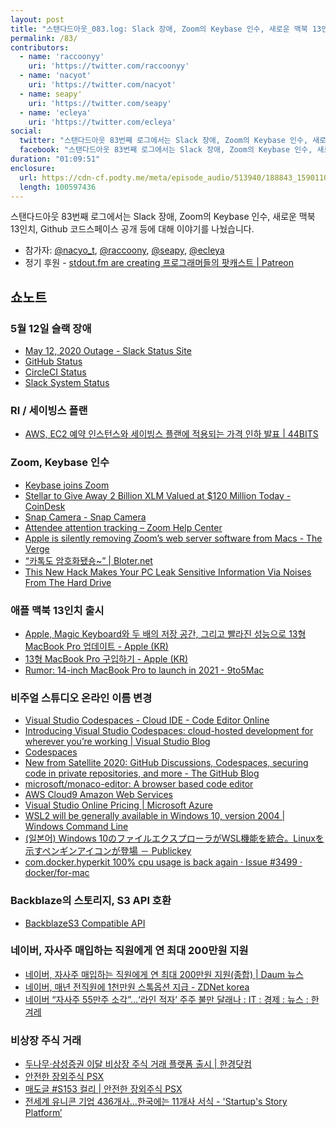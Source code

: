 ```yaml
---
layout: post
title: "스탠다드아웃_083.log: Slack 장애, Zoom의 Keybase 인수, 새로운 맥북 13인치, Github 코드스페이스 공개"
permalink: /83/
contributors:
  - name: 'raccoonyy'
    uri: 'https://twitter.com/raccoonyy'
  - name: 'nacyot'
    uri: 'https://twitter.com/nacyot'
  - name: seapy'
    uri: 'https://twitter.com/seapy'
  - name: 'ecleya'
    uri: 'https://twitter.com/ecleya'
social:
  twitter: "스탠다드아웃 83번째 로그에서는 Slack 장애, Zoom의 Keybase 인수, 새로운 맥북 13인치, Github 코드스페이스 공개 등에 대해 이야기를 나눴습니다."
  facebook: "스탠다드아웃 83번째 로그에서는 Slack 장애, Zoom의 Keybase 인수, 새로운 맥북 13인치, Github 코드스페이스 공개 등에 대해 이야기를 나눴습니다."
duration: "01:09:51"
enclosure:
  url: https://cdn-cf.podty.me/meta/episode_audio/513940/188843_1590110538360.mp3
  length: 100597436
---
```


스탠다드아웃 83번째 로그에서는 Slack 장애, Zoom의 Keybase 인수, 새로운 맥북 13인치, Github 코드스페이스 공개 등에 대해 이야기를 나눴습니다.

* 참가자: [@nacyo_t][nac], [@raccoony][rac], [@seapy][sea], [@ecleya][ecl]
* 정기 후원 - [stdout.fm are creating 프로그래머들의 팟캐스트 \| Patreon](https://www.patreon.com/stdoutfm)

[nac]: https://twitter.com/nacyo_t
[rac]: https://twitter.com/raccoonyy
[sea]: https://twitter.com/seapy
[ecl]: https://twitter.com/ecleya

## 쇼노트
### 5월 12일 슬랙 장애
* [May 12, 2020 Outage - Slack Status Site](https://status.slack.com/2020-05/147dad376c8946ff)
* [GitHub Status](https://www.githubstatus.com/)
* [CircleCI Status](https://status.circleci.com/)
* [Slack System Status](https://status.slack.com/)

### RI / 세이빙스 플랜
* [AWS, EC2 예약 인스턴스와 세이빙스 플랜에 적용되는 가격 인하 발표 \| 44BITS](https://www.44bits.io/ko/post/news--aws-ec2-price-reduction-for-ri-and-savings-plans)

### Zoom, Keybase 인수
* [Keybase joins Zoom](https://keybase.io/blog/keybase-joins-zoom)
* [Stellar to Give Away 2 Billion XLM Valued at $120 Million Today - CoinDesk](https://www.coindesk.com/stellar-to-airdrop-2-billion-xlm-into-keybase-wallets)
* [Snap Camera - Snap Camera](https://snapcamera.snapchat.com/)
* [Attendee attention tracking – Zoom Help Center](https://support.zoom.us/hc/en-us/articles/115000538083-Attendee-attention-tracking)
* [Apple is silently removing Zoom’s web server software from Macs - The Verge](https://www.theverge.com/2019/7/10/20689644/apple-zoom-web-server-automatic-removal-silent-update-webcam-vulnerability)
* [“카톡도 암호화됐숑~” \| Bloter.net](http://www.bloter.net/archives/214715)
* [This New Hack Makes Your PC Leak Sensitive Information Via Noises From The Hard Drive](https://www.sciencealert.com/this-new-hack-makes-your-pc-leak-sensitive-information-via-noises-from-the-hard-drive)

### 애플 맥북 13인치 출시
* [Apple, Magic Keyboard와 두 배의 저장 공간, 그리고 빨라진 성능으로 13형 MacBook Pro 업데이트 - Apple (KR)](https://www.apple.com/kr/newsroom/2020/05/apple-updates-13-inch-macbook-pro-with-magic-keyboard-double-the-storage-and-faster-performance/)
* [13형 MacBook Pro 구입하기 - Apple (KR)](https://www.apple.com/kr/shop/buy-mac/macbook-pro/13%ED%98%95)
* [Rumor: 14-inch MacBook Pro to launch in 2021 - 9to5Mac](https://9to5mac.com/2020/05/11/14-inch-macbook-pro-2021/)

### 비주얼 스튜디오 온라인 이름 변경
* [Visual Studio Codespaces - Cloud IDE - Code Editor Online](https://visualstudio.microsoft.com/services/visual-studio-codespaces/)
* [Introducing Visual Studio Codespaces: cloud-hosted development for wherever you’re working \| Visual Studio Blog](https://devblogs.microsoft.com/visualstudio/introducing-visual-studio-codespaces/)
* [Codespaces](https://github.com/features/codespaces/)
* [New from Satellite 2020: GitHub Discussions, Codespaces, securing code in private repositories, and more - The GitHub Blog](https://github.blog/2020-05-06-new-from-satellite-2020-github-codespaces-github-discussions-securing-code-in-private-repositories-and-more/)
* [microsoft/monaco-editor: A browser based code editor](https://github.com/microsoft/monaco-editor)
* [AWS Cloud9 Amazon Web Services](https://aws.amazon.com/cloud9/)
* [Visual Studio Online Pricing \| Microsoft Azure](https://azure.microsoft.com/en-us/pricing/details/visual-studio-online/)
* [WSL2 will be generally available in Windows 10, version 2004 \| Windows Command Line](https://devblogs.microsoft.com/commandline/wsl2-will-be-generally-available-in-windows-10-version-2004/)
* [(일본어) Windows 10のファイルエクスプローラがWSL機能を統合。Linuxを示すペンギンアイコンが登場 － Publickey](https://www.publickey1.jp/blog/20/windows_10wsllinux.html)
* [com.docker.hyperkit 100% cpu usage is back again · Issue #3499 · docker/for-mac](https://github.com/docker/for-mac/issues/3499)

### Backblaze의 스토리지, S3 API 호환
* [BackblazeS3 Compatible API](https://www.backblaze.com/b2/docs/s3_compatible_api.html)

### 네이버, 자사주 매입하는 직원에게 연 최대 200만원 지원
* [네이버, 자사주 매입하는 직원에게 연 최대 200만원 지원(종합) \| Daum 뉴스](https://news.v.daum.net/v/20200504162806157)
* [네이버, 매년 전직원에 1천만원 스톡옵션 지급 - ZDNet korea](https://www.zdnet.co.kr/view/?no=20181212221606)
* [네이버 “자사주 55만주 소각”…‘라인 적자’ 주주 불만 달래나 : IT : 경제 : 뉴스 : 한겨레](http://www.hani.co.kr/arti/economy/it/926248.html)

### 비상장 주식 거래
* [두나무·삼성증권 이달 비상장 주식 거래 플랫폼 출시 \| 한경닷컴](https://www.hankyung.com/economy/article/201910143882Y)
* [안전한 장외주식 PSX](https://psx.or.kr/)
* [매도글 #S153 컬리 \| 안전한 장외주식 PSX](https://psx.or.kr/sell/153/?list=/company/kurly/)
* [전세계 유니콘 기업 436개사...한국에는 11개사 서식 - 'Startup's Story Platform’](https://platum.kr/archives/141404)
